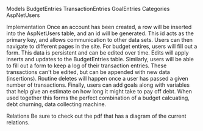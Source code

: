 Models
	BudgetEntries
	TransactionEntries
	GoalEntries
	Categories
	AspNetUsers

Implementation
	Once an account has been created, a row will be inserted into the AspNetUsers table,
	and an id will be generated. This id acts as the primary key, and allows communication 
	to other data sets. Users can then navigate to different pages in the site. For budget entires, users 
	will fill out a form. This data is persistent and can be edited over time. Edits will
	apply inserts and updates to the BudgetEntries table. Similarly, users will be able to fill out
	a form to keep a log of their transaction entries. These transactions can't be edited, but can be
	appended with new data (insertions). Routine deletes will happen once a user has passed a given number 
	of transactions. Finally, users can add goals along with variables that help give an estimate on how long it 
	might take to pay off debt. When used together this forms the perfect combination of a budget calcuating, debt 
	churning, data collecting machine.

Relations
	Be sure to check out the pdf that has a diagram of the current relations.